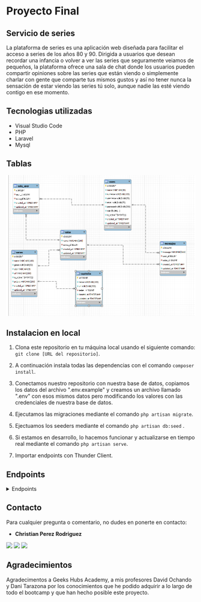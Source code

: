 # Proyecto Final

## Servicio de series

La plataforma de series es una aplicación web diseñada para facilitar el acceso a series de los años 80 y 90. Dirigida a usuarios que desean recordar una infancia o volver a ver las series que seguramente veiamos de pequeños, la plataforma ofrece una sala de chat donde los usuarios pueden compartir opiniones sobre las series que están viendo o simplemente charlar con gente que comparte tus mismos gustos y así no tener nunca la sensación de estar viendo las series tú solo, aunque nadie las esté viendo contigo en ese momento.

## Tecnologias utilizadas

- Visual Studio Code
- PHP
- Laravel
- Mysql

## Tablas

!['imagen-tabla'](./img/Tablas.png)

## Instalacion en local
 
 1. Clona este repositorio en tu máquina local usando el siguiente comando: `git clone [URL del repositorio]`.
 2. A continuación instala todas las dependencias con el comando ` composer install `.

 3. Conectamos nuestro repositorio con nuestra base de datos, copiamos los datos del archivo ".env.example" y creamos un archivo llamado ".env" con esos mismos datos pero modificando los valores con las credenciales de nuestra base de datos.

 4. Ejecutamos las migraciones mediante el comando `php artisan migrate`.


 5. Ejectuamos los seeders mediante el comando `php artisan db:seed` .

 6. Si estamos en desarrollo, lo hacemos funcionar y actualizarse en tiempo real mediante el comando `php artisan serve`.

 7. Importar endpoints con Thunder Client.


## Endpoints
<details>
<summary> Endpoints </summary>

- REGISTER

        POST localhost:8000/api/register

        body:
            {
  "name": "Chicho",
  "surname": "Terremoto",
  "username": "Chicho",
  "email": "chicho@gmail.com",
  "password": "Password1."
}

- LOGIN

    POST localhost:8000/api/login

    body:
        {
  "username": "chichonicle",
  "password": "Password1."
}

- PROFILE

    GET localhost:8000/api/profile
    
   

- LOGOUT
    POST localhost:8000/api/logout


- UPDATE USER

    PUT localhost:8000/api/update

    body:
        {
  "name": "david",
  "surname": "Ochando",
  "username": "David86",
  "email": "david@gmail.com",
  "password": "Password1."
}

- GET SERIES

    GET localhost:8000/api/series

- GET SERIE BY ID

    GET localhost:8000/api/serie/1

- CREATE MESSAGE

    POST localhost:8000/api/createMessage

    body:
    {
  "salas_id":"1",
  "message": "Hola a todos"
}

    GET localhost:8000/api/serie/1

- GET MESSAGES

    GET localhost:8000/api/messages

- GET MESSAGE BY ID

    GET localhost:8000/api/message

    body:
    {
  "salas_id": "1"
}

- UPDATE MESSAGE

    PUT localhost:8000/api/updateMessage/2

    body:
    {
  "message":"Mensaje actualizado"
}

- CREATE SERIE

    POST localhost:8000/api/serie

    body:
    {
  "name": "Dragones y Mazmorras",
  "year": "1986",
  "genre": "Aventuras",
  "url": "asdad",
  "picture": "asdasd"
}
(Only admin)

- DELETE SERIE

    DELETE localhost:8000/api/serie/3

    (Only admin)

- GET SALA

    GET localhost:8000/api/salas


- GET ALL USERS

    GET localhost:8000/api/users

    (Only admin)


- GET SALA MEMBER

    GET localhost:8000/api/sala/member/1/1


- CREATE SALA

    POST localhost:8000/api/sala

    body:
    {
  "name":"Dragon Ball",
  "series_id":"1"
}

- GET SALA BY ID

    GET localhost:8000/api/sala/1

- GET SALA-USER

    GET localhost:8000/api/sala-user


- GET MESSAGES OF SALA

    GET localhost:8000/api/messagesala

    body:
    {
  "salas_id": 1
}

- DELETE USER BY ID

    DELETE localhost:8000/api/users/2

    (Only admin)

   
- DELETE MESSAGE BY ADMIN

    DELETE localhost:8000/api/adminMessage/3

    (Only admin)

- DELETE MESSAGE BY ID

    DELETE localhost:8000/api/deleteMessage/13

</details>

## Contacto

Para cualquier pregunta o comentario, no dudes en ponerte en contacto:

- **Christian Perez Rodriguez**

<a href = "mailto:christianperez.rbb@gmail.com"><img src="https://img.shields.io/badge/Gmail-C6362C?style=for-the-badge&logo=gmail&logoColor=white" target="_blank"></a>
<a href="https://www.linkedin.com/in/christian-perez-rodriguez-9b79b8290/" target="_blank"><img src="https://img.shields.io/badge/-LinkedIn-%230077B5?style=for-the-badge&logo=linkedin&logoColor=white" target="_blank"></a> 
<a href="https://github.com/Chichonicle" target="_blank"><img src="https://img.shields.io/badge/github-24292F?style=for-the-badge&logo=github&logoColor=green" target="_blank"></a>
</p>

## Agradecimientos

Agradecimentos a Geeks Hubs Academy, a mis profesores David Ochando y Dani Tarazona por los conocimientos que he podido adquirir a lo largo de todo el bootcamp y que han hecho posible este proyecto.